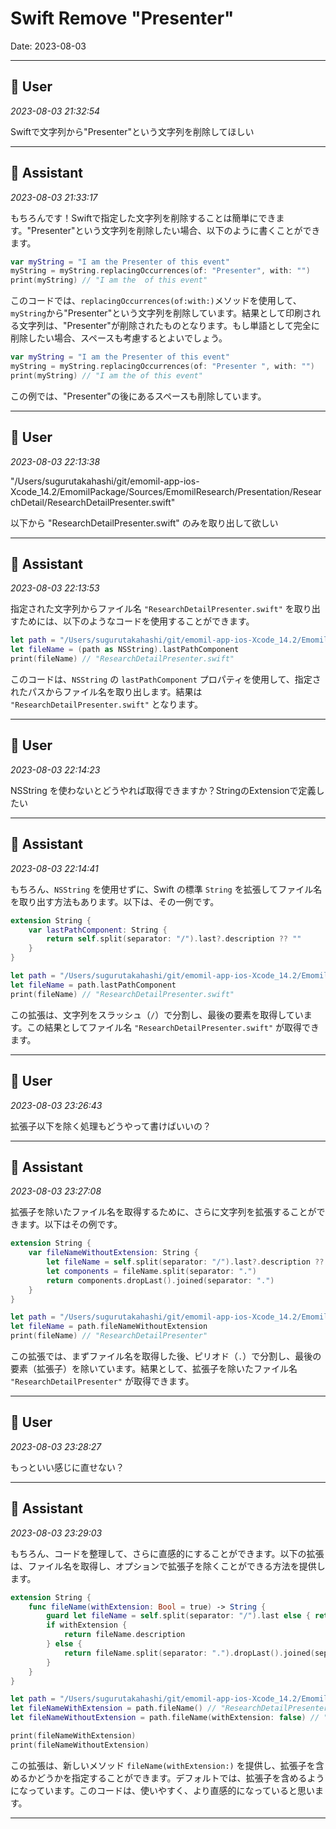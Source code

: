 # Swift Remove "Presenter"

Date: 2023-08-03

---

## 👤 User
*2023-08-03 21:32:54*

Swiftで文字列から"Presenter"という文字列を削除してほしい

---

## 🤖 Assistant
*2023-08-03 21:33:17*

もちろんです！Swiftで指定した文字列を削除することは簡単にできます。"Presenter"という文字列を削除したい場合、以下のように書くことができます。

```swift
var myString = "I am the Presenter of this event"
myString = myString.replacingOccurrences(of: "Presenter", with: "")
print(myString) // "I am the  of this event"
```

このコードでは、`replacingOccurrences(of:with:)`メソッドを使用して、`myString`から"Presenter"という文字列を削除しています。結果として印刷される文字列は、"Presenter"が削除されたものとなります。もし単語として完全に削除したい場合、スペースも考慮するとよいでしょう。

```swift
var myString = "I am the Presenter of this event"
myString = myString.replacingOccurrences(of: "Presenter ", with: "")
print(myString) // "I am the of this event"
```

この例では、"Presenter"の後にあるスペースも削除しています。

---

## 👤 User
*2023-08-03 22:13:38*

"/Users/sugurutakahashi/git/emomil-app-ios-Xcode_14.2/EmomilPackage/Sources/EmomilResearch/Presentation/ResearchDetail/ResearchDetailPresenter.swift"

以下から "ResearchDetailPresenter.swift" のみを取り出して欲しい

---

## 🤖 Assistant
*2023-08-03 22:13:53*

指定された文字列からファイル名 `"ResearchDetailPresenter.swift"` を取り出すためには、以下のようなコードを使用することができます。

```swift
let path = "/Users/sugurutakahashi/git/emomil-app-ios-Xcode_14.2/EmomilPackage/Sources/EmomilResearch/Presentation/ResearchDetail/ResearchDetailPresenter.swift"
let fileName = (path as NSString).lastPathComponent
print(fileName) // "ResearchDetailPresenter.swift"
```

このコードは、`NSString` の `lastPathComponent` プロパティを使用して、指定されたパスからファイル名を取り出します。結果は `"ResearchDetailPresenter.swift"` となります。

---

## 👤 User
*2023-08-03 22:14:23*

NSString を使わないとどうやれば取得できますか？StringのExtensionで定義したい

---

## 🤖 Assistant
*2023-08-03 22:14:41*

もちろん、`NSString` を使用せずに、Swift の標準 `String` を拡張してファイル名を取り出す方法もあります。以下は、その一例です。

```swift
extension String {
    var lastPathComponent: String {
        return self.split(separator: "/").last?.description ?? ""
    }
}

let path = "/Users/sugurutakahashi/git/emomil-app-ios-Xcode_14.2/EmomilPackage/Sources/EmomilResearch/Presentation/ResearchDetail/ResearchDetailPresenter.swift"
let fileName = path.lastPathComponent
print(fileName) // "ResearchDetailPresenter.swift"
```

この拡張は、文字列をスラッシュ（`/`）で分割し、最後の要素を取得しています。この結果としてファイル名 `"ResearchDetailPresenter.swift"` が取得できます。

---

## 👤 User
*2023-08-03 23:26:43*

拡張子以下を除く処理もどうやって書けばいいの？

---

## 🤖 Assistant
*2023-08-03 23:27:08*

拡張子を除いたファイル名を取得するために、さらに文字列を拡張することができます。以下はその例です。

```swift
extension String {
    var fileNameWithoutExtension: String {
        let fileName = self.split(separator: "/").last?.description ?? ""
        let components = fileName.split(separator: ".")
        return components.dropLast().joined(separator: ".")
    }
}

let path = "/Users/sugurutakahashi/git/emomil-app-ios-Xcode_14.2/EmomilPackage/Sources/EmomilResearch/Presentation/ResearchDetail/ResearchDetailPresenter.swift"
let fileName = path.fileNameWithoutExtension
print(fileName) // "ResearchDetailPresenter"
```

この拡張では、まずファイル名を取得した後、ピリオド（`.`）で分割し、最後の要素（拡張子）を除いています。結果として、拡張子を除いたファイル名 `"ResearchDetailPresenter"` が取得できます。

---

## 👤 User
*2023-08-03 23:28:27*

もっといい感じに直せない？

---

## 🤖 Assistant
*2023-08-03 23:29:03*

もちろん、コードを整理して、さらに直感的にすることができます。以下の拡張は、ファイル名を取得し、オプションで拡張子を除くことができる方法を提供します。

```swift
extension String {
    func fileName(withExtension: Bool = true) -> String {
        guard let fileName = self.split(separator: "/").last else { return "" }
        if withExtension {
            return fileName.description
        } else {
            return fileName.split(separator: ".").dropLast().joined(separator: ".")
        }
    }
}

let path = "/Users/sugurutakahashi/git/emomil-app-ios-Xcode_14.2/EmomilPackage/Sources/EmomilResearch/Presentation/ResearchDetail/ResearchDetailPresenter.swift"
let fileNameWithExtension = path.fileName() // "ResearchDetailPresenter.swift"
let fileNameWithoutExtension = path.fileName(withExtension: false) // "ResearchDetailPresenter"

print(fileNameWithExtension)
print(fileNameWithoutExtension)
```

この拡張は、新しいメソッド `fileName(withExtension:)` を提供し、拡張子を含めるかどうかを指定することができます。デフォルトでは、拡張子を含めるようになっています。このコードは、使いやすく、より直感的になっていると思います。

---
